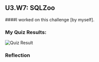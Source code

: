 ## U3.W7: SQLZoo

####I worked on this challenge [by myself].



### My Quiz Results:
<!-- Include the link to your image (saved in the imgs folder) to display it inline. -->
![Quiz Result](/phase_0_unit_3/week_7/1_SQLzoo/imgs/sqlzoo_quiz.jpg)






### Reflection